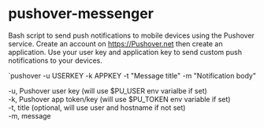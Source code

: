 # pushover-messenger
Bash script to send push notifications to mobile devices using the Pushover service. Create an account on https://Pushover.net then create an application. Use your user key and application key to send custom push notifications to your devices.

`pushover -u USERKEY -k APPKEY -t "Message title" -m "Notification body"

-u, Pushover user key (will use $PU_USER env varialbe if set)  
-k, Pushover app token/key (will use $PU_TOKEN env variable if set)  
-t, title (optional, will use user and hostname if not set)  
-m, message

